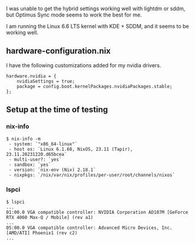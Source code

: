 I was unable to get the hybrid settings working well with lightdm or sddm, but Optimus Sync
mode seems to work the best for me.

I am running the Linux 6.6 LTS kernel with KDE + SDDM, and it seems to be working well.

## hardware-configuration.nix

I have the following customizations added for my nvidia drivers.

```
hardware.nvidia = {
    nvidiaSettings = true;
    package = config.boot.kernelPackages.nvidiaPackages.stable;
};
```

## Setup at the time of testing

### nix-info
```
$ nix-info -m
 - system: `"x86_64-linux"`
 - host os: `Linux 6.1.68, NixOS, 23.11 (Tapir), 23.11.20231220.d65bcea`
 - multi-user?: `yes`
 - sandbox: `yes`
 - version: `nix-env (Nix) 2.18.1`
 - nixpkgs: `/nix/var/nix/profiles/per-user/root/channels/nixos`
```

### lspci
```
$ lspci
...
01:00.0 VGA compatible controller: NVIDIA Corporation AD107M [GeForce RTX 4060 Max-Q / Mobile] (rev a1)
...
05:00.0 VGA compatible controller: Advanced Micro Devices, Inc. [AMD/ATI] Phoenix1 (rev c2)
...
```
